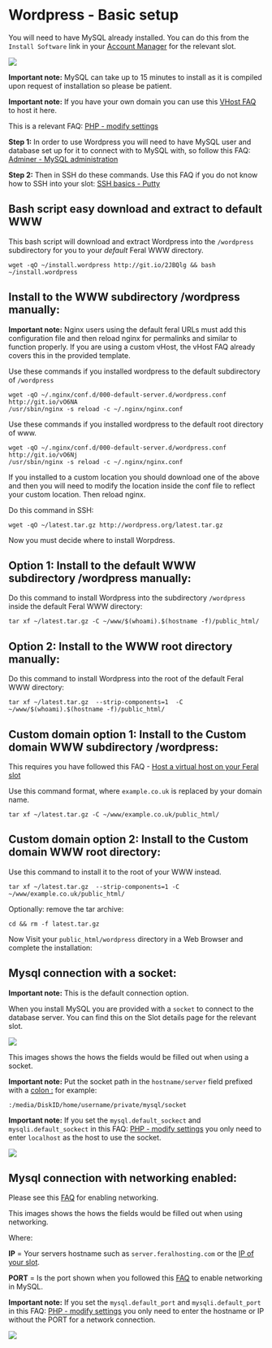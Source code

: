Wordpress - Basic setup
=======================

  
You will need to have MySQL already installed. You can do this from the `Install Software` link in your [Account Manager](https://www.feralhosting.com/manager/) for the relevant slot.  
  
![](https://raw.github.com/feralhosting/feralfilehosting/master/Feral%20Wiki/0%20Generic/installmysql.png)  
  
**Important note:** MySQL can take up to 15 minutes to install as it is compiled upon request of installation so please be patient.  
  
**Important note:** If you have your own domain you can use this [VHost FAQ](https://www.feralhosting.com/faq/view?question=52) to host it here.  
  
This is a relevant FAQ: [PHP - modify settings](https://www.feralhosting.com/faq/view?question=213)  
  
**Step 1:** In order to use Wordpress you will need to have MySQL user and database set up for it to connect with to MySQL with, so follow this FAQ: [Adminer - MySQL administration](https://www.feralhosting.com/faq/view?question=116)  
  
**Step 2:** Then in SSH do these commands. Use this FAQ if you do not know how to SSH into your slot: [SSH basics - Putty](https://www.feralhosting.com/faq/view?question=12)  
  

Bash script easy download and extract to default WWW
----------------------------------------------------

  
This bash script will download and extract Wordpress into the `/wordpress` subdirectory for you to your *default* Feral WWW directory.  
  

    wget -qO ~/install.wordpress http://git.io/2JBQlg && bash ~/install.wordpress

  

Install to the WWW subdirectory /wordpress manually:
----------------------------------------------------

  
**Important note:** Nginx users using the default feral URLs must add this configuration file and then reload nginx for permalinks and similar to function properly. If you are using a custom vHost, the vHost FAQ already covers this in the provided template.  
  
Use these commands if you installed wordpress to the default subdirectory of `/wordpress`  
  

    wget -qO ~/.nginx/conf.d/000-default-server.d/wordpress.conf http://git.io/vO6NA
    /usr/sbin/nginx -s reload -c ~/.nginx/nginx.conf

  
Use these commands if you installed wordpress to the default root directory of www.  
  

    wget -qO ~/.nginx/conf.d/000-default-server.d/wordpress.conf  http://git.io/vO6Nj
    /usr/sbin/nginx -s reload -c ~/.nginx/nginx.conf

  
If you installed to a custom location you should download one of the above and then you will need to modify the location inside the conf file to reflect your custom location. Then reload nginx.  
  
Do this command in SSH:  
  

    wget -qO ~/latest.tar.gz http://wordpress.org/latest.tar.gz

  
Now you must decide where to install Worpdress.  
  

Option 1: Install to the default WWW subdirectory /wordpress manually:
----------------------------------------------------------------------

  
Do this command to install Wordpress into the subdirectory `/wordpress` inside the default Feral WWW directory:  
  

    tar xf ~/latest.tar.gz -C ~/www/$(whoami).$(hostname -f)/public_html/

  

Option 2: Install to the WWW root directory manually:
-----------------------------------------------------

  
Do this command to install Wordpress into the root of the default Feral WWW directory:  
  

    tar xf ~/latest.tar.gz  --strip-components=1  -C ~/www/$(whoami).$(hostname -f)/public_html/

  

Custom domain option 1: Install to the Custom domain WWW subdirectory /wordpress:
---------------------------------------------------------------------------------

  
This requires you have followed this FAQ - [Host a virtual host on your Feral slot](https://www.feralhosting.com/faq/view?question=52)  
  
Use this command format, where `example.co.uk` is replaced by your domain name.  
  

    tar xf ~/latest.tar.gz -C ~/www/example.co.uk/public_html/

  

Custom domain option 2: Install to the Custom domain WWW root directory:
------------------------------------------------------------------------

  
Use this command to install it to the root of your WWW instead.  
  

    tar xf ~/latest.tar.gz  --strip-components=1 -C ~/www/example.co.uk/public_html/

  
Optionally: remove the tar archive:  
  

    cd && rm -f latest.tar.gz

  
Now Visit your `public_html/wordpress` directory in a Web Browser and complete the installation:  
  

Mysql connection with a socket:
-------------------------------

  
**Important note:** This is the default connection option.  
  
When you install MySQL you are provided with a `socket` to connect to the database server. You can find this on the Slot details page for the relevant slot.  
  
![](https://raw.github.com/feralhosting/feralfilehosting/master/Feral%20Wiki/0%20Generic/mysqlsocket.png)  
  
This images shows the hows the fields would be filled out when using a socket.  
  
**Important note:** Put the socket path in the `hostname/server` field prefixed with a [colon :](http://en.wikipedia.org/wiki/Colon_%28punctuation%29) for example:  
  

    :/media/DiskID/home/username/private/mysql/socket

  
**Important note:** If you set the `mysql.default_sockect` and `mysqli.default_sockect` in this FAQ: [PHP - modify settings](https://www.feralhosting.com/faq/view?question=213) you only need to enter `localhost` as the host to use the socket.  
  
![](https://raw.github.com/feralhosting/feralfilehosting/master/Feral%20Wiki/HTTP/Worpress/socket.png)  
  

Mysql connection with networking enabled:
-----------------------------------------

  
Please see this [FAQ](https://www.feralhosting.com/faq/view?question=9) for enabling networking.  
  
This images shows the hows the fields would be filled out when using networking.  
  
Where:  
  
**IP** = Your servers hostname such as `server.feralhosting.com` or the [IP of your slot](https://www.feralhosting.com/faq/view?question=74).  
  
**PORT** = Is the port shown when you followed this [FAQ](https://www.feralhosting.com/faq/view?question=9) to enable networking in MySQL.  
  
**Important note:** If you set the `mysql.default_port` and `mysqli.default_port` in this FAQ: [PHP - modify settings](https://www.feralhosting.com/faq/view?question=213) you only need to enter the hostname or IP without the PORT for a network connection.  
  
![](https://raw.github.com/feralhosting/feralfilehosting/master/Feral%20Wiki/HTTP/Worpress/networking.png)  
  

